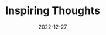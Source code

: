 ---
slug: thought-for-the-day
title: "Inspiring Thoughts"
date: 2022-12-27
excerpt: 'The same stream of life that runs through my veins night and day runs through thw world 
and dances in rhythmic measures.'
tags: [Inspiration, Motivation, Quotes, Thoughts]
---